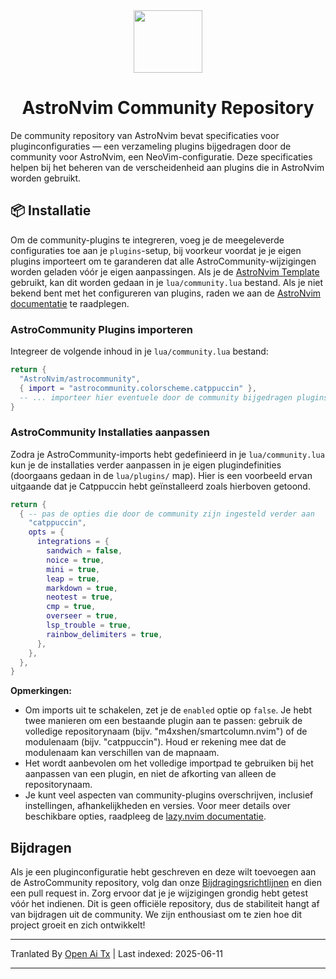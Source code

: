 <div align="center" id="madewithlua">
  <img
    src="https://astronvim.com/logo/astronvim.svg"
    width="110"
    ,
    height="100"
  />
</div>
<h1 align="center">AstroNvim Community Repository</h1>

De community repository van AstroNvim bevat specificaties voor pluginconfiguraties — een verzameling plugins bijgedragen door de community voor AstroNvim, een NeoVim-configuratie. Deze specificaties helpen bij het beheren van de verscheidenheid aan plugins die in AstroNvim worden gebruikt.

## 📦 Installatie

Om de community-plugins te integreren, voeg je de meegeleverde configuraties toe aan je `plugins`-setup, bij voorkeur voordat je je eigen plugins importeert om te garanderen dat alle AstroCommunity-wijzigingen worden geladen vóór je eigen aanpassingen. Als je de [AstroNvim Template](https://github.com/AstroNvim/template) gebruikt, kan dit worden gedaan in je `lua/community.lua` bestand. Als je niet bekend bent met het configureren van plugins, raden we aan de [AstroNvim documentatie](https://docs.astronvim.com/configuration/customizing_plugins/) te raadplegen.

### AstroCommunity Plugins importeren

Integreer de volgende inhoud in je `lua/community.lua` bestand:

```lua
return {
  "AstroNvim/astrocommunity",
  { import = "astrocommunity.colorscheme.catppuccin" },
  -- ... importeer hier eventuele door de community bijgedragen plugins
}
```

### AstroCommunity Installaties aanpassen

Zodra je AstroCommunity-imports hebt gedefinieerd in je `lua/community.lua` kun je de installaties verder aanpassen in je eigen plugindefinities (doorgaans gedaan in de `lua/plugins/` map). Hier is een voorbeeld ervan uitgaande dat je Catppuccin hebt geïnstalleerd zoals hierboven getoond.

```lua
return {
  { -- pas de opties die door de community zijn ingesteld verder aan
    "catppuccin",
    opts = {
      integrations = {
        sandwich = false,
        noice = true,
        mini = true,
        leap = true,
        markdown = true,
        neotest = true,
        cmp = true,
        overseer = true,
        lsp_trouble = true,
        rainbow_delimiters = true,
      },
    },
  },
}
```

**Opmerkingen:**

- Om imports uit te schakelen, zet je de `enabled` optie op `false`. Je hebt twee manieren om een bestaande plugin aan te passen: gebruik de volledige repositorynaam (bijv. "m4xshen/smartcolumn.nvim") of de modulenaam (bijv. "catppuccin"). Houd er rekening mee dat de modulenaam kan verschillen van de mapnaam.
- Het wordt aanbevolen om het volledige importpad te gebruiken bij het aanpassen van een plugin, en niet de afkorting van alleen de repositorynaam.
- Je kunt veel aspecten van community-plugins overschrijven, inclusief instellingen, afhankelijkheden en versies. Voor meer details over beschikbare opties, raadpleeg de [lazy.nvim documentatie](https://lazy.folke.io/).

## Bijdragen

Als je een pluginconfiguratie hebt geschreven en deze wilt toevoegen aan de AstroCommunity repository, volg dan onze [Bijdragingsrichtlijnen](https://raw.githubusercontent.com/AstroNvim/astrocommunity/main/CONTRIBUTING.md) en dien een pull request in. Zorg ervoor dat je je wijzigingen grondig hebt getest vóór het indienen. Dit is geen officiële repository, dus de stabiliteit hangt af van bijdragen uit de community. We zijn enthousiast om te zien hoe dit project groeit en zich ontwikkelt!

---

Tranlated By [Open Ai Tx](https://github.com/OpenAiTx/OpenAiTx) | Last indexed: 2025-06-11

---